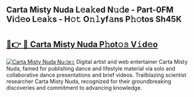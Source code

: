 ## Carta Misty Nuda L𝚎a𝚔ed N𝚞𝚍e - Part-0FM Vi𝚍𝚎o L𝚎a𝚔s - H𝚘𝚝 O𝚗𝚕yf𝚊ns P𝚑𝚘tos Sh45K

# <h2><a href="http://kfanr3.oniu.top/?m=Carta+Misty+Nuda">🔗👉 🔴 Carta Misty Nuda P𝚑ot𝚘𝚜 V𝚒d𝚎o</a></h2>

[![Carta Misty Nuda Nu𝚍e𝚜](https://i.imgur.com/0qMVB7G.gif)](http://kfanr3.oniu.top/?m=Carta+Misty+Nuda)
Digital artist and web entertainer Carta Misty Nuda, famed for publishing dance and lifestyle material via solo and collaborative dance presentations and brief videos. Trailblazing scientist researcher Carta Misty Nuda, recognized for their groundbreaking discoveries and commitment to advancing knowledge.  
